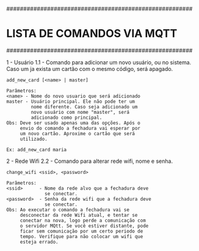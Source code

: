#######################################################
#           LISTA DE COMANDOS VIA MQTT                #
#######################################################


1 - Usuário
    1.1 - Comando para adicionar um novo usuário, ou 
          no sistema. Caso um ja exista um cartão com
          o mesmo código, será apagado.
    
    add_new_card [<name> | master]
    
    Parâmetros:
    <name> - Nome do novo usuario que será adicionado
    master - Usuário principal. Ele não pode ter um 
             nome diferente. Caso seja adicionado um
             novo usuário com nome "master", será 
             adicionado como principal.
    Obs: Deve ser usado apenas uma das opções. Após o 
         envio do comando a fechadura vai esperar por
         um novo cartão. Aproxime o cartão que será 
         utilizado. 
    
    Ex: add_new_card maria
    
2 - Rede Wifi
    2.2 - Comando para alterar rede wifi, nome e senha.
    
    change_wifi <ssid>, <password>
    
    Parâmetros:
    <ssid>      - Nome da rede alvo que a fechadura deve 
                  se conectar.
    <password>  - Senha da rede wifi que a fechadura deve
                  se conectar.
    Obs: Ao executar o comando a fechadura vai se 
         desconectar da rede Wifi atual, e tentar se 
         conectar na nova, logo perde a comunicação com 
         o servidor MQtt. Se você estiver distante, pode
         ficar sem comunicação por um certo periodo de 
         tempo. Verifique para não colocar um wifi que
         esteja errado.
